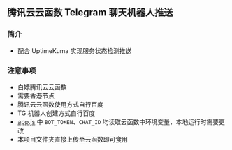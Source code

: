 ## 腾讯云云函数 Telegram 聊天机器人推送  

### 简介  
- 配合 UptimeKuma 实现服务状态检测推送  

### 注意事项
- 白嫖腾讯云云函数  
- 需要香港节点  
- 腾讯云云函数使用方式自行百度 
- TG 机器人创建方式自行百度   
- [app.js](./app.js) 中 `BOT_TOKEN`、`CHAT_ID` 均读取云函数中环境变量，本地运行时需要更改  
- 本项目文件夹直接上传至云函数即可食用  
